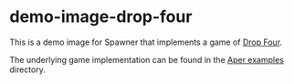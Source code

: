 # demo-image-drop-four

This is a demo image for Spawner that implements a game of
[Drop Four](https://en.wikipedia.org/wiki/Connect_Four).

The underlying game implementation can be found in the
[Aper examples](https://github.com/drifting-in-space/aper/tree/main/examples/drop-four)
directory.